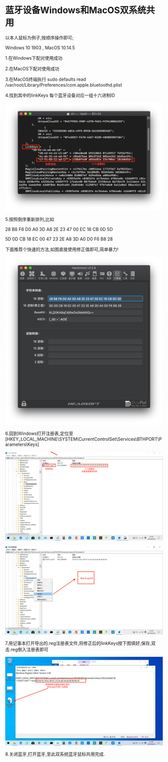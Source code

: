 # 蓝牙设备Windows和MacOS双系统共用

以本人鼠标为例子,按顺序操作即可;

Windows 10 1903 , MacOS 10.14.5

1.在Windows下配对使用成功

2.在MacOS下配对使用成功

3.在MacOS终端执行 sudo defaults read /var/root/Library/Preferences/com.apple.bluetoothd.plist

4.找到其中的linkKeys 每个蓝牙设备对应一组十六进制ID

![ID1](Pictures/Blue/ID1.png) 

5.按照倒序重新排列,比如

28 B8 F6 D0 A0 3D A8 2E 23 47 00 EC 18 CB 0D 5D

5D 0D CB 18 EC 00 47 23 2E A8 3D A0 D0 F6 B8 28  

下面推荐个快速的方法,如图直接使用修正值即可,简单暴力!

![ID2](Pictures/Blue/ID2.png)

6.回到Windows打开注册表,定位至[HKEY_LOCAL_MACHINE\SYSTEM\CurrentControlSet\Services\BTHPORT\Parameters\Keys]

![Reg1](Pictures/Blue/Reg1.png)

![Reg2](Pictures/Blue/Reg2.png) 

7.用记事本打开导出的.reg注册表文件,将修正后的linkKeys按下图填好,保存,双击.reg倒入注册表即可

![Reg2](Pictures/Blue/Reg3.png) 

8.关闭蓝牙,打开蓝牙,至此双系统蓝牙鼠标共用完成.